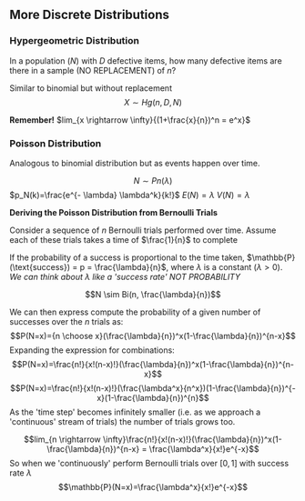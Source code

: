 

## More Discrete Distributions

### Hypergeometric Distribution
In a population ($N$) with $D$ defective items, how many defective items are there in a sample (NO REPLACEMENT) of $n$?

Similar to binomial but without replacement
$$X \sim Hg(n, D, N)$$

**Remember!** $lim_{x \rightarrow \infty}{(1+\frac{x}{n})^n = e^x}$
### Poisson Distribution
Analogous to binomial distribution but as events happen over time.

$$N \sim Pn(\lambda)$$
$p_N(k)=\frac{e^{- \lambda} \lambda^k}{k!}$
$E(N)=\lambda$
$V(N) = \lambda$


**Deriving the Poisson Distribution from Bernoulli Trials**

Consider a sequence of $n$ Bernoulli trials performed over time.
Assume each of these trials takes a time of $\frac{1}{n}$ to complete

If the probability of a success is proportional to the time taken, $\mathbb{P}(\text{success}) = p = \frac{\lambda}{n}$, where $\lambda$ is a constant ($\lambda > 0$).
*We can think about $\lambda$ like a 'success rate' NOT PROBABILITY*

$$N \sim Bi(n, \frac{\lambda}{n})$$

We can then express compute the probability of a given number of successes over the $n$ trials as:
$$P(N=x)={n \choose x}(\frac{\lambda}{n})^x(1-\frac{\lambda}{n})^{n-x}$$
Expanding the expression for combinations:
$$P(N=x)=\frac{n!}{x!(n-x)!}(\frac{\lambda}{n})^x(1-\frac{\lambda}{n})^{n-x}$$
$$P(N=x)=\frac{n!}{x!(n-x)!}(\frac{\lambda^x}{n^x})(1-\frac{\lambda}{n})^{-x}(1-\frac{\lambda}{n})^{n}$$
As the 'time step' becomes infinitely smaller (i.e. as we approach a 'continuous' stream of trials) the number of trials grows too.

$$lim_{n \rightarrow \infty}\frac{n!}{x!(n-x)!}(\frac{\lambda}{n})^x(1-\frac{\lambda}{n})^{n-x} = \frac{\lambda^x}{x!}e^{-x}$$
So when we 'continuously' perform Bernoulli trials over $[0,1]$ with success rate $\lambda$
$$\mathbb{P}(N=x)=\frac{\lambda^x}{x!}e^{-x}$$


